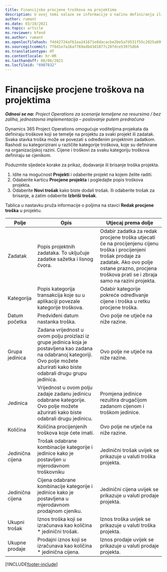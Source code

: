```yaml
---
title: Financijske procjene troškova na projektima
description: U ovoj temi nalaze se informacije o načinu definiranja ili procjene troškova koji se temelje na projektu.
author: rumant
ms.date: 03/19/2021
ms.topic: article
ms.reviewer: kfend
ms.author: rumant
ms.openlocfilehash: f4d42724af61aa241671e8dacacbe2be5a7d531f55c2025a89ff777ac41e9b67
ms.sourcegitcommit: 7f8d1e7a16af769adb43d1877c28fdce53975db8
ms.translationtype: HT
ms.contentlocale: hr-HR
ms.lasthandoff: 08/06/2021
ms.locfileid: "6987832"
---
```

# <a name="financial-estimates-for-expenses-on-projects"></a>Financijske procjene troškova na projektima
_**Odnosi se na:** Project Operations za scenarije temeljene na resursima / bez zaliha, jednostavna implementacija – poslovanje putem predračuna_

Dynamics 365 Project Operations omogućuje voditeljima projekata da definiraju troškove koji se temelje na projektu za svaki projekt ili zadatak. Svaka stavka troška može se povezati s određenim projektnim zadatkom. Rashodi su kategorizirani u različite kategorije troškova, koje su definirane na organizacijskoj razini. Cijene i troškovi za svaku kategoriju troškova definiraju se cjenikom. 

Poduzmite sljedeće korake za prikaz, dodavanje ili brisanje troška projekta.

1. Idite na mogućnost **Projekti** i odaberite projekt na kojem želite raditi.
2. Odaberite karticu **Procjene projekta** i pogledajte popis troškova projekta.
3. Odaberite **Novi trošak** kako biste dodali trošak. Ili odaberite trošak za brisanje, a zatim odaberite **Izbriši trošak**.

Tablica u nastavku pruža informacije o poljima na stavci **Redak procjene troška** u projektu. 

| **Polje** | **Opis** | **Utjecaj prema dolje** |
| --- | --- | --- |
| Zadatak | Popis projektnih zadataka. To uključuje zadatke sažetka i lisnog čvora. | Odabir zadatka za redak procjene troška utjecati će na procijenjenu cijenu troška i procijenjeni trošak prodaje za zadatak. Ako ovo polje ostane prazno, procjena troškova prati se i zbraja samo na razini projekta. |
| Kategorija | Popis kategorija transakcija koje su u aplikaciji povezale kategorije troškova. | Odabir kategorije pokreće određivanje cijene i troška u retku procjene troška. |
| Datum početka | Predviđeni datum nastanka troška. | Ovo polje ne utječe na niže razine. |
| Grupa jedinica | Zadana vrijednost u ovom polju proizlazi iz grupe jedinica koja je postavljena kao zadana na odabranoj kategoriji. Ovo polje možete ažurirati kako biste odabrali drugu grupu jedinica. | Ovo polje ne utječe na niže razine. |
| Jedinica | Vrijednost u ovom polju zadaje zadanu jedinicu odabrane kategorije. Ovo polje možete ažurirati kako biste odabrali drugu jedinicu. | Promjena jedinice rezultira drugačijom zadanom cijenom i troškom jedinice. |
| Količina | Količina procijenjenih troškova koje ćete imati. | Ovo polje ne utječe na niže razine. |
| Jedinična cijena | Trošak odabrane kombinacije kategorije i jedinice kako je postavljen u mjerodavnom troškovniku | Jedinični trošak uvijek se prikazuje u valuti troška projekta. |
| Jedinična cijena | Cijena odabrane kombinacije kategorije i jedinice kako je postavljena u mjerodavnom prodajnom cjeniku. | Jedinični cijena uvijek se prikazuje u valuti prodaje projekta. |
| Ukupni trošak | Iznos troška koji se izračunava kao količina \* jedinični trošak.| Iznos troška uvijek se prikazuje u valuti troška projekta. |
| Ukupne prodaje | Prodajni iznos koji se izračunava kao količina \* jedinična cijena. | Iznos prodaje uvijek se prikazuje u valuti prodaje projekta. |


[!INCLUDE[footer-include](../includes/footer-banner.md)]
